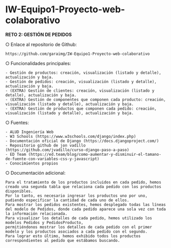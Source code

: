 # IW-Equipo1-Proyecto-web-colaborativo

**RETO 2: GESTIÓN DE PEDIDOS**

○ Enlace al repositorio de Github:

    https://github.com/garaimg/IW-Equipo1-Proyecto-web-colaborativo

○ Funcionalidades principales:

    - Gestión de productos: creación, visualización (listado y detalle), actualización y baja.
    - Gestión de pedidos: creación, visualización (listado y detalle), actualización y baja.
    - (EXTRA) Gestión de clientes: creación, visualización (listado y detalle), actualización y baja.
    - (EXTRA) Gestión de componentes que componen cada producto: creación, visualización (listado y detalle), actualización y baja.
    - (EXTRA) Gestión de productos que componen cada pedido: creación, visualización (listado y detalle), actualización y baja.

○ Fuentes:

    - ALUD Ingeniería Web
    - W3 Schools (https://www.w3schools.com/django/index.php)
    - Documentación oficial de Django (https://docs.djangoproject.com/)
    - Repositorio github de jon vadillo (https://github.com/jvadillo/curso-django-paso-a-paso)
    - ED Team (https://ed.team/blog/como-aumentar-y-disminuir-el-tamano-de-fuente-con-variables-css-y-javascript)
    - Conocimientos propios

○ Documentación adicional:

    Para el tratamiento de los productos incluidos en cada pedido, hemos creado una segunda tabla que relaciona cada pedido con los productos disponibles. 
    Por lo tanto, es necesario ingresar los productos uno por uno, pudiendo especificar la cantidad de cada uno de ellos. 
    Para mostrar los pedidos existentes, hemos desplegado todas las líneas del modelo de Pedidos, donde cada pedido aparece una sola vez con toda la información relacionada. 
    Para visualizar los detalles de cada pedido, hemos utilizado los modelos Pedidos y PedidosProducto,
    permitiéndonos mostrar los detalles de cada pedido con el primer modelo y los productos asociados a cada pedido con el segundo. 
    Para lograr esto último, hemos exhibido todos los productos correspondientes al pedido que estábamos buscando.